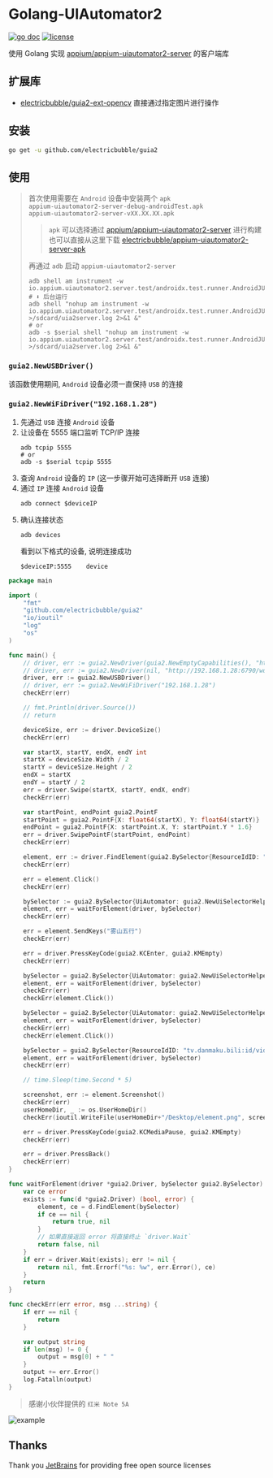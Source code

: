 # Golang-UIAutomator2
[![go doc](https://godoc.org/github.com/electricbubble/guia2?status.svg)](https://pkg.go.dev/github.com/electricbubble/guia2?tab=doc)
[![license](https://img.shields.io/github/license/electricbubble/guia2)](https://github.com/electricbubble/guia2/blob/master/LICENSE)

使用 Golang 实现 [appium/appium-uiautomator2-server](https://github.com/appium/appium-uiautomator2-server) 的客户端库

## 扩展库

- [electricbubble/guia2-ext-opencv](https://github.com/electricbubble/guia2-ext-opencv) 直接通过指定图片进行操作

## 安装
```bash
go get -u github.com/electricbubble/guia2
```

## 使用

> 首次使用需要在 `Android` 设备中安装两个 `apk`  
> `appium-uiautomator2-server-debug-androidTest.apk`  
> `appium-uiautomator2-server-vXX.XX.XX.apk`
>
>> `apk` 可以选择通过 [appium/appium-uiautomator2-server](https://github.com/appium/appium-uiautomator2-server#building-project) 进行构建  
>> 也可以直接从这里下载 [electricbubble/appium-uiautomator2-server-apk](https://github.com/electricbubble/appium-uiautomator2-server-apk/releases)
>  
>
> 再通过 `adb` 启动 `appium-uiautomator2-server`  
> ```shell script
> adb shell am instrument -w io.appium.uiautomator2.server.test/androidx.test.runner.AndroidJUnitRunner
> # ⬇️ 后台运行
> adb shell "nohup am instrument -w io.appium.uiautomator2.server.test/androidx.test.runner.AndroidJUnitRunner >/sdcard/uia2server.log 2>&1 &"
> # or
> adb -s $serial shell "nohup am instrument -w io.appium.uiautomator2.server.test/androidx.test.runner.AndroidJUnitRunner >/sdcard/uia2server.log 2>&1 &"
> ```

### `guia2.NewUSBDriver()`
该函数使用期间, `Android` 设备必须一直保持 `USB` 的连接

### `guia2.NewWiFiDriver("192.168.1.28")`
1. 先通过 `USB` 连接 `Android` 设备
2. 让设备在 5555 端口监听 TCP/IP 连接
    ```shell script
    adb tcpip 5555
   # or
    adb -s $serial tcpip 5555
    ```
3. 查询 `Android` 设备的 `IP` (这一步骤开始可选择断开 `USB` 连接)
4. 通过 `IP` 连接 `Android` 设备
    ```shell script
    adb connect $deviceIP
    ```
5. 确认连接状态
    ```shell script
    adb devices
    ```
    看到以下格式的设备, 说明连接成功
    ```shell script
    $deviceIP:5555    device
    ```

```go
package main

import (
	"fmt"
	"github.com/electricbubble/guia2"
	"io/ioutil"
	"log"
	"os"
)

func main() {
	// driver, err := guia2.NewDriver(guia2.NewEmptyCapabilities(), "http://localhost:6790/wd/hub")
	// driver, err := guia2.NewDriver(nil, "http://192.168.1.28:6790/wd/hub")
	driver, err := guia2.NewUSBDriver()
	// driver, err := guia2.NewWiFiDriver("192.168.1.28")
	checkErr(err)

	// fmt.Println(driver.Source())
	// return

	deviceSize, err := driver.DeviceSize()
	checkErr(err)

	var startX, startY, endX, endY int
	startX = deviceSize.Width / 2
	startY = deviceSize.Height / 2
	endX = startX
	endY = startY / 2
	err = driver.Swipe(startX, startY, endX, endY)
	checkErr(err)

	var startPoint, endPoint guia2.PointF
	startPoint = guia2.PointF{X: float64(startX), Y: float64(startY)}
	endPoint = guia2.PointF{X: startPoint.X, Y: startPoint.Y * 1.6}
	err = driver.SwipePointF(startPoint, endPoint)
	checkErr(err)

	element, err := driver.FindElement(guia2.BySelector{ResourceIdID: "tv.danmaku.bili:id/expand_search"})
	checkErr(err)

	err = element.Click()
	checkErr(err)

	bySelector := guia2.BySelector{UiAutomator: guia2.NewUiSelectorHelper().Focused(true).String()}
	element, err = waitForElement(driver, bySelector)
	checkErr(err)

	err = element.SendKeys("雾山五行")
	checkErr(err)

	err = driver.PressKeyCode(guia2.KCEnter, guia2.KMEmpty)
	checkErr(err)

	bySelector = guia2.BySelector{UiAutomator: guia2.NewUiSelectorHelper().TextStartsWith("番剧").String()}
	element, err = waitForElement(driver, bySelector)
	checkErr(err)
	checkErr(element.Click())

	bySelector = guia2.BySelector{UiAutomator: guia2.NewUiSelectorHelper().Text("立即观看").String()}
	element, err = waitForElement(driver, bySelector)
	checkErr(err)
	checkErr(element.Click())

	bySelector = guia2.BySelector{ResourceIdID: "tv.danmaku.bili:id/videoview_container_space"}
	element, err = waitForElement(driver, bySelector)
	checkErr(err)

	// time.Sleep(time.Second * 5)

	screenshot, err := element.Screenshot()
	checkErr(err)
	userHomeDir, _ := os.UserHomeDir()
	checkErr(ioutil.WriteFile(userHomeDir+"/Desktop/element.png", screenshot.Bytes(), 0600))

	err = driver.PressKeyCode(guia2.KCMediaPause, guia2.KMEmpty)
	checkErr(err)

	err = driver.PressBack()
	checkErr(err)
}

func waitForElement(driver *guia2.Driver, bySelector guia2.BySelector) (element *guia2.Element, err error) {
	var ce error
	exists := func(d *guia2.Driver) (bool, error) {
		element, ce = d.FindElement(bySelector)
		if ce == nil {
			return true, nil
		}
		// 如果直接返回 error 将直接终止 `driver.Wait`
		return false, nil
	}
	if err = driver.Wait(exists); err != nil {
		return nil, fmt.Errorf("%s: %w", err.Error(), ce)
	}
	return
}

func checkErr(err error, msg ...string) {
	if err == nil {
		return
	}

	var output string
	if len(msg) != 0 {
		output = msg[0] + " "
	}
	output += err.Error()
	log.Fatalln(output)
}

```

> 感谢小伙伴提供的 `红米 Note 5A`


![example](https://github.com/electricbubble/ImageHosting/blob/master/img/202008192034_guia2.gif)


## Thanks

Thank you [JetBrains](https://www.jetbrains.com/?from=gwda) for providing free open source licenses
